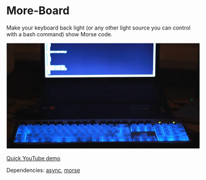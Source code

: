 # More-Board
Make your keyboard back light (or any other light source you can control with a bash command) show Morse code.

[![morse-board](keyboard_morse_code_nodejs.png)](http://www.youtube.com/watch?v=ruJs7hYHqzA)

[Quick YouTube demo](http://www.youtube.com/watch?v=ruJs7hYHqzA)

Dependencies: [async](https://npmjs.org/package/async), [morse](https://npmjs.org/package/morse)

